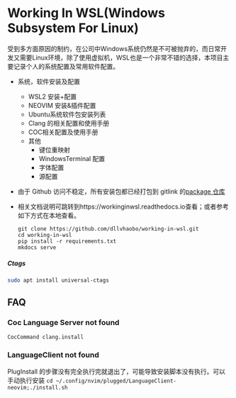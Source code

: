 # Working In WSL(Windows Subsystem For Linux)

受到多方面原因的制约，在公司中Windows系统仍然是不可被抛弃的，而日常开发又需要Linux环境，除了使用虚拟机，WSL也是一个非常不错的选择，本项目主要记录个人的系统配置及常用软件配置。

- 系统，软件安装及配置
  - WSL2 安装+配置
  - NEOVIM 安装&插件配置
  - Ubuntu系统软件包安装列表
  - Clang 的相关配置和使用手册
  - COC相关配置及使用手册
  - 其他
    - 键位重映射
    - WindowsTerminal 配置
    - 字体配置
    - 源配置
- 由于 Github 访问不稳定，所有安装包都已经打包到 gitlink 的[package 仓库][]
- 相关文档说明可跳转到https://workinginwsl.readthedocs.io查看；或者参考如下方式在本地查看。

  ```
  git clone https://github.com/dllvhaobo/working-in-wsl.git
  cd working-in-wsl
  pip install -r requirements.txt
  mkdocs serve
  ```


##### Ctags

```bash
sudo apt install universal-ctags
```



## FAQ

### Coc Language Server not found

`CocCommand clang.install`

### LanguageClient not found

PlugInstall 的步骤没有完全执行完就退出了，可能导致安装脚本没有执行。可以手动执行安装 `cd ~/.config/nvim/plugged/LanguageClient-neovim;./install.sh`

[githubissue]: https://github.com/neovim/neovim/issues/19711#issuecomment-1214241593
[docker-install]: https://docs.docker.com/engine/install/ubuntu/
[use-docker-non-root]: https://docs.docker.com/engine/install/linux-postinstall/#manage-docker-as-a-non-root-user
[website]: https://workinginwsl.readthedocs.io
[package 仓库]: https://www.gitlink.org.cn/dllvhaobo/working-in-wsl-package
